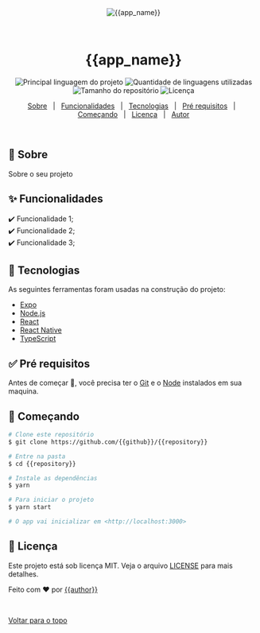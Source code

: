<div align="center" id="top"> 
  <img src="./.github/app.gif" alt="{{app_name}}" />

  &#xa0;

  <!-- <a href="https://{{app_url}}.netlify.com">Demo</a> -->
</div>

<h1 align="center">{{app_name}}</h1>

<p align="center">
  <img alt="Principal linguagem do projeto" src="https://img.shields.io/github/languages/top/{{github}}/{{repository}}?color=56BEB8">

  <img alt="Quantidade de linguagens utilizadas" src="https://img.shields.io/github/languages/count/{{github}}/{{repository}}?color=56BEB8">

  <img alt="Tamanho do repositório" src="https://img.shields.io/github/repo-size/{{github}}/{{repository}}?color=56BEB8">

  <img alt="Licença" src="https://img.shields.io/github/license/{{github}}/{{repository}}?color=56BEB8">

  <!-- <img alt="Github issues" src="https://img.shields.io/github/issues/{{github}}/{{repository}}?color=56BEB8" /> -->

  <!-- <img alt="Github forks" src="https://img.shields.io/github/forks/{{github}}/{{repository}}?color=56BEB8" /> -->

  <!-- <img alt="Github stars" src="https://img.shields.io/github/stars/{{github}}/{{repository}}?color=56BEB8" /> -->
</p>

<!-- Status -->

<!-- <h4 align="center"> 
	🚧  {{app_name}} 🚀 Em construção...  🚧
</h4> 

<hr> -->

<p align="center">
  <a href="#dart-sobre">Sobre</a> &#xa0; | &#xa0; 
  <a href="#sparkles-funcionalidades">Funcionalidades</a> &#xa0; | &#xa0;
  <a href="#rocket-tecnologias">Tecnologias</a> &#xa0; | &#xa0;
  <a href="#white_check_mark-pré-requesitos">Pré requisitos</a> &#xa0; | &#xa0;
  <a href="#checkered_flag-começando">Começando</a> &#xa0; | &#xa0;
  <a href="#memo-licença">Licença</a> &#xa0; | &#xa0;
  <a href="https://github.com/{{github}}" target="_blank">Autor</a>
</p>

<br>

## :dart: Sobre ##

Sobre o seu projeto

## :sparkles: Funcionalidades ##

:heavy_check_mark: Funcionalidade 1;\
:heavy_check_mark: Funcionalidade 2;\
:heavy_check_mark: Funcionalidade 3;

## :rocket: Tecnologias ##

As seguintes ferramentas foram usadas na construção do projeto:

- [Expo](https://expo.io/)
- [Node.js](https://nodejs.org/en/)
- [React](https://pt-br.reactjs.org/)
- [React Native](https://reactnative.dev/)
- [TypeScript](https://www.typescriptlang.org/)

## :white_check_mark: Pré requisitos ##

Antes de começar :checkered_flag:, você precisa ter o [Git](https://git-scm.com) e o [Node](https://nodejs.org/en/) instalados em sua maquina.

## :checkered_flag: Começando ##

```bash
# Clone este repositório
$ git clone https://github.com/{{github}}/{{repository}}

# Entre na pasta
$ cd {{repository}}

# Instale as dependências
$ yarn

# Para iniciar o projeto
$ yarn start

# O app vai inicializar em <http://localhost:3000>
```

## :memo: Licença ##

Este projeto está sob licença MIT. Veja o arquivo [LICENSE](LICENSE.md) para mais detalhes.


Feito com :heart: por <a href="https://github.com/{{github}}" target="_blank">{{author}}</a>

&#xa0;

<a href="#top">Voltar para o topo</a>
